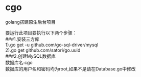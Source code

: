 # cgo
golang搭建原生后台项目

要运行此项目要执行以下两个步骤：<br>
###1.安装三方库 <br>
  1).go get -u github.com/go-sql-driver/mysql <br>
  2).go get github.com/satori/go.uuid <br>
###2.创建MySQL数据库 <br>
  数据库名:cgo <br>
  数据库的用户名和密码均为root,如果不是请在Database.go中修改 <br>
